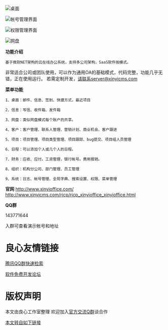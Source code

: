 ![桌面](http://www.xinyicms.com/Template/img/xinyioffice/1.jpg "桌面")

![帐号管理界面](http://www.xinyicms.com/Template/img/xinyioffice/5.jpg "帐号管理界面")

![权限管理界面](http://www.xinyicms.com/Template/img/xinyioffice/6.jpg "权限管理界面")

![网盘](http://www.xinyicms.com/Template/img/xinyioffice/2.jpg "网盘-文件管理")

**功能介绍**

    基于微软NET架构的云在线办公系统，支持多公司架构，SaaS软件按模式。
非常适合公司或团队使用，可以作为通用OA的基础模式，代码完整，功能几乎无错，正在使用运行。
若需定制开发，请联系server@xinyicms.com



**菜单功能**

    1、桌面：邮件、信息、签到、快捷方式，最近项目

    2、信息：写信、收件箱、发件箱

    3、网盘：类似网盘模式每个账户的共享。

    4、客户：客户管理、联系人管理、营销计划、商业机会、客户跟进

    5、项目：项目管理、项目类型管理、项目跟踪、bug提交、项目组人员管理

    6、日程：可以添加个人或几个人的日程。

    7、财务：应收、应付。工资管理，银行帐号。费用报销。

    8、组织：机构分公司、部门管理、员工管理

    9、系统：日志、帐号管理、全局字典、搜索设置、权限、菜单管理


**官网**
http://www.xinyioffice.com/
http://www.xinyicms.com/rjcp/rjcp_xinyioffice_xinyioffice.html


**QQ群**

143771644

入群可查看演示帐号和地址


 # 良心友情链接

[腾讯QQ群快速检索](http://u.720life.cn/s/8cf73f7c)

[软件免费开发论坛](http://u.720life.cn/s/bbb01dc0)

# 版权声明 

本文由良心工作室整理 欢迎加入[官方交流Q群](https://u.720life.cn/s/f2316816)谈合作

[本文转自如下链接](http://u.720life.cn/g/2e71d0f0a5c601172267ba20d3a43c6e480f2bec2428e3b483c56d6623b05a19ec3df7ad1ea6a0737a7fdc8f08251d8b399aa3199b1154f93f9cea59ac626902)